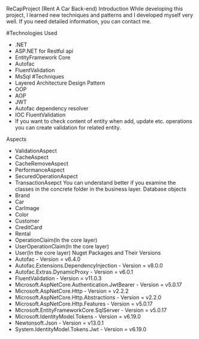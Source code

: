 ReCapProject (Rent A Car Back-end)
Introduction
While developing this project, I learned new techniques and patterns and I developed myself very well. If you need detailed information, you can contact me.

#Technologies Used
- .NET
- ASP.NET for Restful api
- EntityFramework Core
- Autofac
- FluentValidation
- MsSql
#Techniques
- Layered Architecture Design Pattern
- OOP
- AOP
- JWT
- Autofac dependency resolver
- IOC
FluentValidation
- If you want to check content of entity when add, update etc. operations you can create validation for related entity.

Aspects
- ValidationAspect
- CacheAspect
- CacheRemoveAspect
- PerformanceAspect
- SecuredOperationAspect
- TransactionAsepct
You can understand better if you examine the classes in the concrete folder in the business layer.
Database objects
- Brand
- Car
- CarImage
- Color
- Customer
- CreditCard
- Rental
- OperationClaim(In the core layer)
- UserOperationClaim(In the core layer)
- User(In the core layer)
Nuget Packages and Their Versions
- Autofac - Version = v6.4.0
- Autofac.Extensions.DependencyInjection - Version = v8.0.0
- Autofac.Extras.DynamicProxy - Version = v6.0.1
- FluentValidation - Version = v11.0.3
- Microsoft.AspNetCore.Authentication.JwtBearer - Version = v5.0.17
- Microsoft.AspNetCore.Http - Version = v2.2.2
- Microsoft.AspNetCore.Http.Abstractions - Version = v2.2.0
- Microsoft.AspNetCore.Http.Features - Version = v5.0.17
- Microsoft.EntityFrameworkCore.SqlServer - Version = v5.0.17
- Microsoft.IdentityModel.Tokens - Version = v6.19.0
- Newtonsoft.Json - Version = v13.0.1
- System.IdentityModel.Tokens.Jwt - Version = v6.19.0
